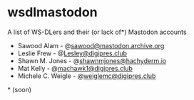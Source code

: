# wsdlmastodon
A list of WS-DLers and their (or lack of*) Mastodon accounts

* Sawood Alam - @sawood@mastodon.archive.org
* Leslie Frew - @Lesley@digipres.club
* Shawn M. Jones - @shawnmjones@hachyderm.io
* Mat Kelly - @machawk1@digipres.club
* Michele C. Weigle - @weiglemc@digipres.club

\* (soon)
